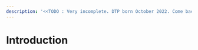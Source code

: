 ```yaml
---
description: '<<TODO : Very incomplete. DTP born October 2022. Come back later>>'
---
```


# Introduction

